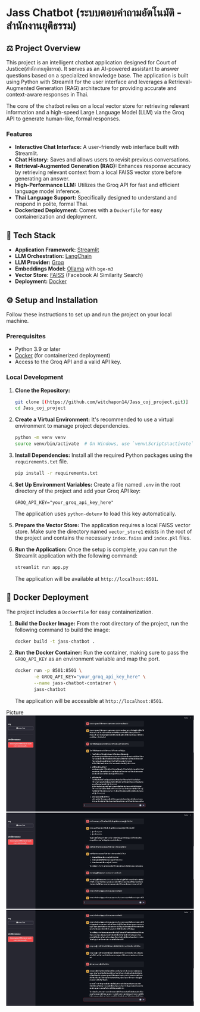 # Jass Chatbot (ระบบตอบคำถามอัตโนมัติ - สำนักงานยุติธรรม)

## ⚖️ Project Overview

This project is an intelligent chatbot application designed for Court of Justice(สำนักงานยุติธรรม). It serves as an AI-powered assistant to answer questions based on a specialized knowledge base. The application is built using Python with Streamlit for the user interface and leverages a Retrieval-Augmented Generation (RAG) architecture for providing accurate and context-aware responses in Thai.

The core of the chatbot relies on a local vector store for retrieving relevant information and a high-speed Large Language Model (LLM) via the Groq API to generate human-like, formal responses.

### Features

- **Interactive Chat Interface:** A user-friendly web interface built with Streamlit.
- **Chat History:** Saves and allows users to revisit previous conversations.
- **Retrieval-Augmented Generation (RAG):** Enhances response accuracy by retrieving relevant context from a local FAISS vector store before generating an answer.
- **High-Performance LLM:** Utilizes the Groq API for fast and efficient language model inference.
- **Thai Language Support:** Specifically designed to understand and respond in polite, formal Thai.
- **Dockerized Deployment:** Comes with a `Dockerfile` for easy containerization and deployment.

## 🚀 Tech Stack

- **Application Framework:** [Streamlit](https://streamlit.io/)
- **LLM Orchestration:** [LangChain](https://www.langchain.com/)
- **LLM Provider:** [Groq](https://groq.com/)
- **Embeddings Model:** [Ollama](https://ollama.com/) with `bge-m3`
- **Vector Store:** [FAISS](https://github.com/facebookresearch/faiss) (Facebook AI Similarity Search)
- **Deployment:** [Docker](https://www.docker.com/)

## ⚙️ Setup and Installation

Follow these instructions to set up and run the project on your local machine.

### Prerequisites

- Python 3.9 or later
- [Docker](https://www.docker.com/get-started) (for containerized deployment)
- Access to the Groq API and a valid API key.

### Local Development

1.  **Clone the Repository:**
    ```sh
    git clone [(https://github.com/witchapon14/Jass_coj_project.git)]
    cd Jass_coj_project
    ```

2.  **Create a Virtual Environment:**
    It's recommended to use a virtual environment to manage project dependencies.
    ```sh
    python -m venv venv
    source venv/bin/activate  # On Windows, use `venv\Scripts\activate`
    ```

3.  **Install Dependencies:**
    Install all the required Python packages using the `requirements.txt` file.
    ```sh
    pip install -r requirements.txt
    ```

4.  **Set Up Environment Variables:**
    Create a file named `.env` in the root directory of the project and add your Groq API key:
    ```env
    GROQ_API_KEY="your_groq_api_key_here"
    ```
    The application uses `python-dotenv` to load this key automatically.

5.  **Prepare the Vector Store:**
    The application requires a local FAISS vector store. Make sure the directory named `vector_store1` exists in the root of the project and contains the necessary `index.faiss` and `index.pkl` files.

6.  **Run the Application:**
    Once the setup is complete, you can run the Streamlit application with the following command:
    ```sh
    streamlit run app.py
    ```
    The application will be available at `http://localhost:8501`.

## 🐳 Docker Deployment

The project includes a `Dockerfile` for easy containerization.

1.  **Build the Docker Image:**
    From the root directory of the project, run the following command to build the image:
    ```sh
    docker build -t jass-chatbot .
    ```

2.  **Run the Docker Container:**
    Run the container, making sure to pass the `GROQ_API_KEY` as an environment variable and map the port.
    ```sh
    docker run -p 8501:8501 \
           -e GROQ_API_KEY="your_groq_api_key_here" \
           --name jass-chatbot-container \
           jass-chatbot
    ```
    The application will be accessible at `http://localhost:8501`.

Picture
![Description](img/IMG_5729.jpg)
![Description](img/IMG_5730.jpg)
![Description](img/IMG_5731.jpg)
